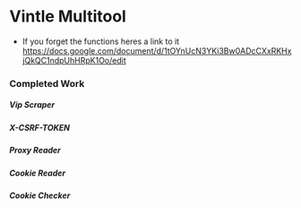 # Vintle Multitool

+ If you forget the functions heres a link to it
https://docs.google.com/document/d/1tOYnUcN3YKi3Bw0ADcCXxRKHxjQkQC1ndpUhHRpK1Oo/edit

<html>
  <h3 style="color= green">Completed Work</h3>
  <h5>Vip Scraper</h5>
  <h5>X-CSRF-TOKEN</h5>
  <h5>Proxy Reader</h5>
  <h5>Cookie Reader</h5>
  <h5>Cookie Checker</h5>
</html>
